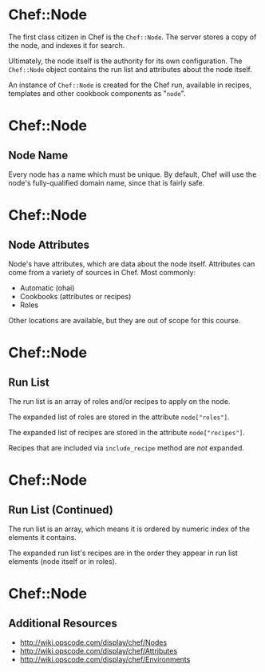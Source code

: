 # Chef::Node

The first class citizen in Chef is the `Chef::Node`. The server stores
a copy of the node, and indexes it for search.

Ultimately, the node itself is the authority for its own
configuration. The `Chef::Node` object contains the run list and
attributes about the node itself.

An instance of `Chef::Node` is created for the Chef run, available in
recipes, templates and other cookbook components as "`node`".

# Chef::Node
## Node Name

Every node has a name which must be unique. By default, Chef will use
the node's fully-qualified domain name, since that is fairly safe.

# Chef::Node
## Node Attributes

Node's have attributes, which are data about the node
itself. Attributes can come from a variety of sources in Chef. Most
commonly:

* Automatic (ohai)
* Cookbooks (attributes or recipes)
* Roles

Other locations are available, but they are out of scope for this course.

# Chef::Node
## Run List

The run list is an array of roles and/or recipes to apply on the node.

The expanded list of roles are stored in the attribute
`node["roles"]`.

The expanded list of recipes are stored in the attribute
`node["recipes"]`.

Recipes that are included via `include_recipe` method are *not* expanded.

# Chef::Node
## Run List (Continued)

The run list is an array, which means it is ordered by numeric index
of the elements it contains.

The expanded run list's recipes are in the order they appear in run
list elements (node itself or in roles).

# Chef::Node
## Additional Resources

* http://wiki.opscode.com/display/chef/Nodes
* http://wiki.opscode.com/display/chef/Attributes
* http://wiki.opscode.com/display/chef/Environments
